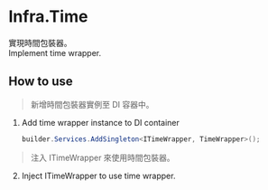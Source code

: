 # Infra.Time

實現時間包裝器。  
Implement time wrapper.

## How to use

> 新增時間包裝器實例至 DI 容器中。

1. Add time wrapper instance to DI container

    ```csharp
    builder.Services.AddSingleton<ITimeWrapper, TimeWrapper>();
    ```

> 注入 ITimeWrapper 來使用時間包裝器。

2. Inject ITimeWrapper to use time wrapper.
